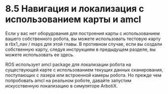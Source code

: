 # 8.5 Навигация и локализация с использованием карты и amcl

Если у вас нет оборудования для построения карты с использованием вашего собственного робота, вы можете использовать тестовую карту в rbx1\_nav / maps для этой главы. В противном случае, если вы создали собственную карту, следуя инструкциям в предыдущем разделе, вы можете использовать ее здесь. 

ROS использует amcl package для локализации робота на существующей карте с использованием текущих данных сканирования, поступающих с лазера или встроенной камеры робота. Но прежде чем попробовать amcl на реальном роботе, давайте запустим искусственную локализацию в симуляторе ArbotiX.

